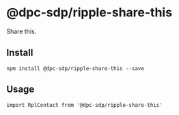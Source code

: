 # @dpc-sdp/ripple-share-this

Share this.

## Install
`npm install @dpc-sdp/ripple-share-this --save`

## Usage
```
import RplContact from '@dpc-sdp/ripple-share-this'

```
